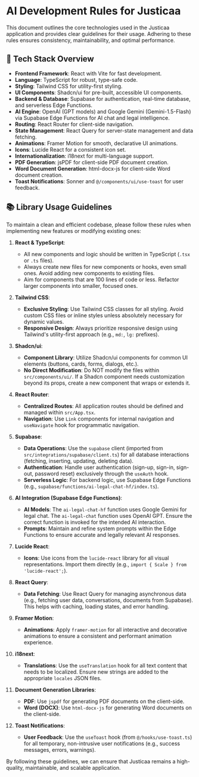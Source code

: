 # AI Development Rules for Justicaa

This document outlines the core technologies used in the Justicaa application and provides clear guidelines for their usage. Adhering to these rules ensures consistency, maintainability, and optimal performance.

## 🚀 Tech Stack Overview

*   **Frontend Framework**: React with Vite for fast development.
*   **Language**: TypeScript for robust, type-safe code.
*   **Styling**: Tailwind CSS for utility-first styling.
*   **UI Components**: Shadcn/ui for pre-built, accessible UI components.
*   **Backend & Database**: Supabase for authentication, real-time database, and serverless Edge Functions.
*   **AI Engine**: OpenAI (GPT models) and Google Gemini (Gemini-1.5-Flash) via Supabase Edge Functions for AI chat and legal intelligence.
*   **Routing**: React Router for client-side navigation.
*   **State Management**: React Query for server-state management and data fetching.
*   **Animations**: Framer Motion for smooth, declarative UI animations.
*   **Icons**: Lucide React for a consistent icon set.
*   **Internationalization**: i18next for multi-language support.
*   **PDF Generation**: jsPDF for client-side PDF document creation.
*   **Word Document Generation**: html-docx-js for client-side Word document creation.
*   **Toast Notifications**: Sonner and `@/components/ui/use-toast` for user feedback.

## 📚 Library Usage Guidelines

To maintain a clean and efficient codebase, please follow these rules when implementing new features or modifying existing ones:

1.  **React & TypeScript**:
    *   All new components and logic should be written in TypeScript (`.tsx` or `.ts` files).
    *   Always create new files for new components or hooks, even small ones. Avoid adding new components to existing files.
    *   Aim for components that are 100 lines of code or less. Refactor larger components into smaller, focused ones.

2.  **Tailwind CSS**:
    *   **Exclusive Styling**: Use Tailwind CSS classes for all styling. Avoid custom CSS files or inline styles unless absolutely necessary for dynamic values.
    *   **Responsive Design**: Always prioritize responsive design using Tailwind's utility-first approach (e.g., `md:`, `lg:` prefixes).

3.  **Shadcn/ui**:
    *   **Component Library**: Utilize Shadcn/ui components for common UI elements (buttons, cards, forms, dialogs, etc.).
    *   **No Direct Modification**: Do NOT modify the files within `src/components/ui/`. If a Shadcn component needs customization beyond its props, create a new component that wraps or extends it.

4.  **React Router**:
    *   **Centralized Routes**: All application routes should be defined and managed within `src/App.tsx`.
    *   **Navigation**: Use `Link` components for internal navigation and `useNavigate` hook for programmatic navigation.

5.  **Supabase**:
    *   **Data Operations**: Use the `supabase` client (imported from `src/integrations/supabase/client.ts`) for all database interactions (fetching, inserting, updating, deleting data).
    *   **Authentication**: Handle user authentication (sign-up, sign-in, sign-out, password reset) exclusively through the `useAuth` hook.
    *   **Serverless Logic**: For backend logic, use Supabase Edge Functions (e.g., `supabase/functions/ai-legal-chat-hf/index.ts`).

6.  **AI Integration (Supabase Edge Functions)**:
    *   **AI Models**: The `ai-legal-chat-hf` function uses Google Gemini for legal chat. The `ai-legal-chat` function uses OpenAI GPT. Ensure the correct function is invoked for the intended AI interaction.
    *   **Prompts**: Maintain and refine system prompts within the Edge Functions to ensure accurate and legally relevant AI responses.

7.  **Lucide React**:
    *   **Icons**: Use icons from the `lucide-react` library for all visual representations. Import them directly (e.g., `import { Scale } from 'lucide-react';`).

8.  **React Query**:
    *   **Data Fetching**: Use React Query for managing asynchronous data (e.g., fetching user data, conversations, documents from Supabase). This helps with caching, loading states, and error handling.

9.  **Framer Motion**:
    *   **Animations**: Apply `framer-motion` for all interactive and decorative animations to ensure a consistent and performant animation experience.

10. **i18next**:
    *   **Translations**: Use the `useTranslation` hook for all text content that needs to be localized. Ensure new strings are added to the appropriate `locales` JSON files.

11. **Document Generation Libraries**:
    *   **PDF**: Use `jspdf` for generating PDF documents on the client-side.
    *   **Word (DOCX)**: Use `html-docx-js` for generating Word documents on the client-side.

12. **Toast Notifications**:
    *   **User Feedback**: Use the `useToast` hook (from `@/hooks/use-toast.ts`) for all temporary, non-intrusive user notifications (e.g., success messages, errors, warnings).

By following these guidelines, we can ensure that Justicaa remains a high-quality, maintainable, and scalable application.